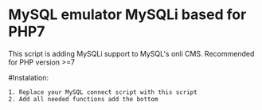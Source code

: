 MySQL emulator MySQLi based for PHP7
====================================

This script is adding MySQLi support to MySQL's onli CMS.
Recommended for PHP version >=7

#Instalation:

    1. Replace your MySQL connect script with this script
    2. Add all needed functions add the bottom
